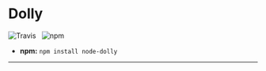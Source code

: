 Dolly
===================

![Travis](https://api.travis-ci.org/Wildhoney/Dolly.png)
&nbsp;
![npm](https://badge.fury.io/js/node-dolly.png)

* **npm:** `npm install node-dolly`

---